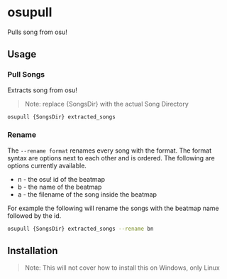 # osupull

Pulls song from osu!

## Usage

### Pull Songs

Extracts song from osu! 
> Note: replace {SongsDir} with the actual Song Directory

``` sh
osupull {SongsDir} extracted_songs
```

### Rename

The `--rename format` renames every song with the format. The format syntax are options next to each other and is ordered. The following are options currently available.

- n - the osu! id of the beatmap
- b - the name of the beatmap
- a - the filename of the song inside the beatmap

For example the following will rename the songs with the beatmap name followed by the id.

``` sh
osupull {SongsDir} extracted_songs --rename bn
```

## Installation

> Note: This will not cover how to install this on Windows, only Linux

``` sh

```